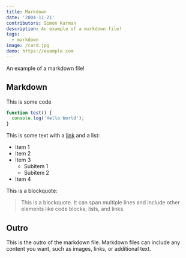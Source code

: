 ```yaml
---
title: Markdown
date: '2004-11-21'
contributors: Simon Karman
description: An example of a markdown file!
tags:
  - markdown
image: /card.jpg
demo: https://example.com
---
```


An example of a markdown file!

## Markdown
This is some code

```javascript
function test() {
  console.log('Hello World');
}
```

This is some text with a [link](https://example.com) and a list:

- Item 1
- Item 2
- Item 3
  - Subitem 1
  - Subitem 2
- Item 4

This is a blockquote:

> This is a blockquote. It can span multiple lines and include other elements like code blocks, lists, and links.

## Outro
This is the outro of the markdown file. Markdown files can include any content you want, such as images, links, or additional text.

